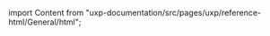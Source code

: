 
import Content from "uxp-documentation/src/pages/uxp/reference-html/General/html";

<Content query="product=xd"/>
